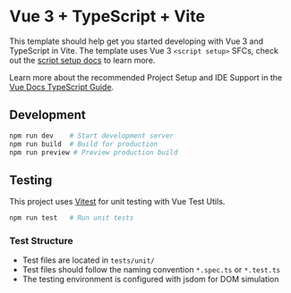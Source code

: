 # Vue 3 + TypeScript + Vite

This template should help get you started developing with Vue 3 and TypeScript in Vite. The template uses Vue 3 `<script setup>` SFCs, check out the [script setup docs](https://v3.vuejs.org/api/sfc-script-setup.html#sfc-script-setup) to learn more.

Learn more about the recommended Project Setup and IDE Support in the [Vue Docs TypeScript Guide](https://vuejs.org/guide/typescript/overview.html#project-setup).

## Development

```bash
npm run dev    # Start development server
npm run build  # Build for production  
npm run preview # Preview production build
```

## Testing

This project uses [Vitest](https://vitest.dev/) for unit testing with Vue Test Utils.

```bash
npm run test   # Run unit tests
```

### Test Structure
- Test files are located in `tests/unit/`
- Test files should follow the naming convention `*.spec.ts` or `*.test.ts`
- The testing environment is configured with jsdom for DOM simulation
